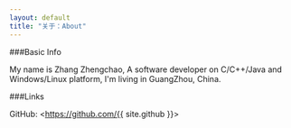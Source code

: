 ```yaml
---
layout: default
title: "关于：About"
---
```

###Basic Info

My name is Zhang Zhengchao, A software developer on C/C++/Java and Windows/Linux platform, I'm living in GuangZhou, China. 

###Links

GitHub: <https://github.com/{{ site.github }}>  
